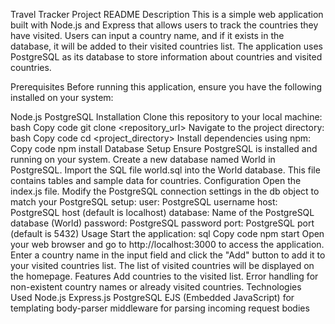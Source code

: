 Travel Tracker Project README
Description
This is a simple web application built with Node.js and Express that allows users to track the countries they have visited. Users can input a country name, and if it exists in the database, it will be added to their visited countries list. The application uses PostgreSQL as its database to store information about countries and visited countries.

Prerequisites
Before running this application, ensure you have the following installed on your system:

Node.js
PostgreSQL
Installation
Clone this repository to your local machine:
bash
Copy code
git clone <repository_url>
Navigate to the project directory:
bash
Copy code
cd <project_directory>
Install dependencies using npm:
Copy code
npm install
Database Setup
Ensure PostgreSQL is installed and running on your system.
Create a new database named World in PostgreSQL.
Import the SQL file world.sql into the World database. This file contains tables and sample data for countries.
Configuration
Open the index.js file.
Modify the PostgreSQL connection settings in the db object to match your PostgreSQL setup:
user: PostgreSQL username
host: PostgreSQL host (default is localhost)
database: Name of the PostgreSQL database (World)
password: PostgreSQL password
port: PostgreSQL port (default is 5432)
Usage
Start the application:
sql
Copy code
npm start
Open your web browser and go to http://localhost:3000 to access the application.
Enter a country name in the input field and click the "Add" button to add it to your visited countries list.
The list of visited countries will be displayed on the homepage.
Features
Add countries to the visited list.
Error handling for non-existent country names or already visited countries.
Technologies Used
Node.js
Express.js
PostgreSQL
EJS (Embedded JavaScript) for templating
body-parser middleware for parsing incoming request bodies
